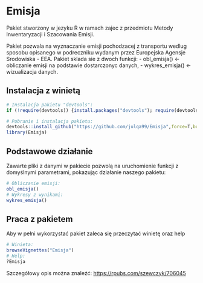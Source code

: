 
<!-- README.md is generated from README.Rmd. Please edit that file -->

# Emisja

<!-- badges: start -->

<!-- badges: end -->

Pakiet stworzony w jezyku R w ramach zajec z przedmiotu Metody
Inwentaryzacji i Szacowania Emisji.

Pakiet pozwala na wyznaczanie emisji pochodzacej z transportu wedlug
sposobu opisanego w podreczniku wydanym przez Europejska Agensje
Srodowiska - EEA. Pakiet sklada sie z dwoch funkcji: - obl\_emisja() \<-
obliczanie emisji na podstawie dostarczonyc danych, - wykres\_emisja()
\<- wizualizacja danych.

## Instalacja z winietą

``` r
# Instalacja pakietu "devtools":
if (!require(devtools)) {install.packages("devtools"); require(devtools)}

# Pobranie i instalacja pakietu:
devtools::install_github("https://github.com/julqa99/Emisja",force=T,build_vignettes = T)
library(Emisja)
```

## Podstawowe działanie

Zawarte pliki z danymi w pakiecie pozwolą na uruchomienie funkcji z
domyślnymi parametrami, pokazując działanie naszego pakietu:

``` r
# Obliczanie emisji:
obl_emisja()
# Wykresy z wynikami:
wykres_emisja()
```

## Praca z pakietem

Aby w pełni wykorzystać pakiet zaleca się przeczytać winietę oraz help

``` r
# Winieta:
browseVignettes("Emisja")
# Help:
?Emisja
```

Szczegółowy opis można znaleźć: <https://rpubs.com/szewczyk/706045>
